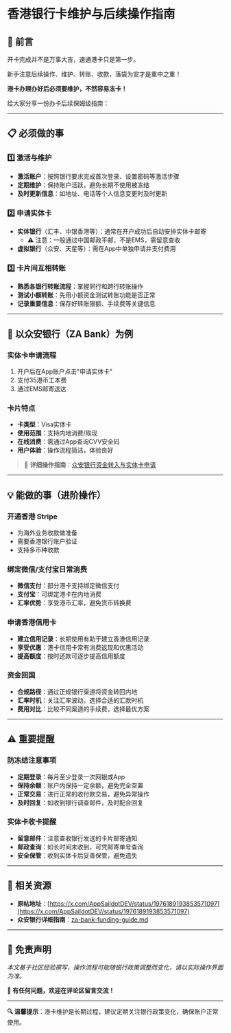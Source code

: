 # 香港银行卡维护与后续操作指南

## 🎯 前言

开卡完成并不是万事大吉，速通港卡只是第一步。

新手注意后续操作、维护、转账、收款，落袋为安才是重中之重！

**港卡办理办好后必须要维护，不然容易冻卡！**

给大家分享一份办卡后续保姆级指南：

---

## 📋 必须做的事

### 1️⃣ 激活与维护
- **激活账户**：按照银行要求完成首次登录、设置密码等激活步骤
- **定期维护**：保持账户活跃，避免长期不使用被冻结
- **及时更新信息**：如地址、电话等个人信息变更时及时更新

### 2️⃣ 申请实体卡
- **实体银行**（汇丰、中银香港等）：通常在开户成功后自动安排实体卡邮寄
  - ⚠️ 注意：一般通过中国邮政平邮，不是EMS，需留意查收
- **虚拟银行**（众安、天星等）：需在App中单独申请并支付费用

### 3️⃣ 卡片间互相转账
- **熟悉各银行转账流程**：掌握同行和跨行转账操作
- **测试小额转账**：先用小额资金测试转账功能是否正常
- **记录重要信息**：保存好转账限额、手续费等关键信息

---

## 🏦 以众安银行（ZA Bank）为例

### 实体卡申请流程
1. 开户后在App账户点击"申请实体卡"
2. 支付35港币工本费
3. 通过EMS邮寄送达

### 卡片特点
- **卡类型**：Visa实体卡
- **使用范围**：支持内地消费/取现
- **在线消费**：需通过App查询CVV安全码
- **用户体验**：操作流程简洁，体验良好

> 📖 **详细操作指南**：[众安银行资金转入与实体卡申请](za-bank-funding-guide.md)

---

## 💡 能做的事（进阶操作）

### 开通香港 Stripe
- 为海外业务收款做准备
- 需要香港银行账户验证
- 支持多币种收款

### 绑定微信/支付宝日常消费
- **微信支付**：部分港卡支持绑定微信支付
- **支付宝**：可绑定港卡在内地消费
- **汇率优势**：享受港币汇率，避免货币转换费

### 申请香港信用卡
- **建立信用记录**：长期使用有助于建立香港信用记录
- **享受优惠**：港卡信用卡常有消费返现和优惠活动
- **提高额度**：按时还款可逐步提高信用额度

### 资金回国
- **合规路径**：通过正规银行渠道将资金转回内地
- **汇率时机**：关注汇率波动，选择合适的汇款时机
- **费用对比**：比较不同渠道的手续费，选择最优方案

---

## ⚠️ 重要提醒

### 防冻结注意事项
- **定期登录**：每月至少登录一次网银或App
- **保持余额**：账户内保持一定余额，避免完全空置
- **正常交易**：进行正常的收付款交易，避免异常操作
- **及时回复**：如收到银行调查邮件，及时配合回复

### 实体卡收卡提醒
- **留意邮件**：注意查收银行发送的卡片邮寄通知
- **邮政查询**：如长时间未收到，可凭邮寄单号查询
- **安全保管**：收到实体卡后妥善保管，避免遗失

---

## 🔗 相关资源

- **原帖地址**：[https://x.com/AppSaildotDEV/status/1976189193853571097](https://x.com/AppSaildotDEV/status/1976189193853571097)
- **众安银行详细指南**：[za-bank-funding-guide.md](za-bank-funding-guide.md)

---

## 📝 免责声明

*本文基于社区经验撰写，操作流程可能随银行政策调整而变化，请以实际操作界面为准。*

**💬 有任何问题，欢迎在评论区留言交流！**

---

**🔍 温馨提示**：港卡维护是长期过程，建议定期关注银行政策变化，确保账户正常使用。